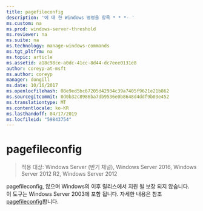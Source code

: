 ```yaml
---
title: pagefileconfig
description: '에 대 한 Windows 명령을 항목 * * *- '
ms.custom: na
ms.prod: windows-server-threshold
ms.reviewer: na
ms.suite: na
ms.technology: manage-windows-commands
ms.tgt_pltfrm: na
ms.topic: article
ms.assetid: a18c98ce-a0dc-41cc-8d44-dc7eee0131e8
author: coreyp-at-msft
ms.author: coreyp
manager: dongill
ms.date: 10/16/2017
ms.openlocfilehash: 08e9ed5bc67205d42934c39a7405f9621e21b862
ms.sourcegitcommit: 0d0b32c8986ba7db9536e0b8648d4ddf9b03e452
ms.translationtype: MT
ms.contentlocale: ko-KR
ms.lasthandoff: 04/17/2019
ms.locfileid: "59843754"
---
```

# <a name="pagefileconfig"></a>pagefileconfig

>적용 대상: Windows Server (반기 채널), Windows Server 2016, Windows Server 2012 R2, Windows Server 2012

pagefileconfig, 않으며 Windows의 이후 릴리스에서 지원 될 보장 되지 않습니다.  
이 도구는 Windows Server 2003에 포함 됩니다. 자세한 내용은 참조 [pagefileconfig](https://technet.microsoft.com/library/cc772827.aspx)합니다.  
